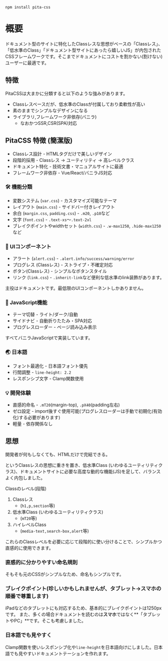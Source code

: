 ```shell
npm install pita-css
```

# 概要
ドキュメント型のサイトに特化したClassレスな思想がベースの「Classレス」、「低水準のClass」「ドキュメント型サイトにあったら嬉しいJS」が内包されたCSSフレームワークです。そこまでドキュメントにコストを割かない(割けない)ユーザーに最適です。

## 特徴
PitaCSSは大まかに分類すると以下のような強みがあります。

* Classレスベースだが、低水準のClassが付属しており柔軟性が高い
* 素のままでシンプルなデザインになる
* ライブラリ,フレームワーク非依存(バニラ)
  * なおかつSSR,CSR(SPA)対応

## PitaCSS 特徴 (簡潔版)

- Classレス設計 - HTMLタグだけで美しいデザイン
- 段階的採用 - Classレス → ユーティリティ → 高レベルクラス
- ドキュメント特化 - 技術文書・マニュアルサイトに最適
- フレームワーク非依存 - Vue/React/バニラJS対応

### 🛠️ 機能分類
- 変数システム (`var.css`) - カスタマイズ可能なテーマ
- レイアウト (`main.css`) - サイドバー付きレイアウト
- 余白 (`margin.css`, `padding.css`) - `.m20`, `.p10`など
- 文字 (`font.css`) - `.text-xs`〜`.text-2xl`
- ブレイクポイントやwidthセット (`width.css`) - `.w-max1250`, `.hide-max1250`など

### 🎨 UIコンポーネント
- アラート (`alert.css`) - `.alert.info/success/warning/error`
- プログレス (Classレス) - ストライプ・不確定対応
- ボタン(Classレス) - シンプルなボタンスタイル
- リンク (`link.css`) - `.inherit-link`など便利な低水準のlink装飾があります。

主役はドキュメントです。最低限のUIコンポーネントしかありません。

### 🔧 JavaScript機能
- テーマ切替 - ライト/ダーク/自動
- サイドナビ - 自動折りたたみ・SPA対応
- プログレスローダー - ページ読み込み表示

すべてバニラJavaScriptで実装しています。

### 🌏 日本語
- フォント最適化 - 日本語フォント優先
- 行間調整 - `line-height: 2.2`
- レスポンシブ文字 - Clamp関数使用

### 💡 開発体験
- 直感的命名 - `.mT20`(margin-top), `.pX40`(padding左右)
- ゼロ設定 - import後すぐ使用可能(プログレスローダーは手動で初期化(有効化)する必要があります)
- 軽量 - 依存関係なし

## 思想

開発者が何もしなくても、HTMLだけで完結できる。

というClassレスの思想に重きを置き、低水準Class (いわゆるユーティリティクラス)、ドキュメントサイトに必要な高度な動的な機能(JS)を足して、バランスよく内包しました。

Classのレベル(段階)
1. Classレス
   * (`h1,p,section`等)
2. 低水準Class (いわゆるユーティリティクラス)
   * (`mT20`等)
3. ハイレベルClass
   * (`media-text,search-box,alert`等)

これらのClassレベルを必要に応じて段階的に使い分けることで、シンプルかつ直感的に使用できます。

### 直感的に分かりやすい命名規則

そもそも元のCSSがシンプルなため、命名もシンプルです。

### ブレイクポイント(珍しいかもしれませんが、タブレット→スマホの順番で尊重します)
iPadなどのタブレットにも対応するため、基本的にブレイクポイントは1250pxです。
また、多くの場合ドキュメントを読むのは**スマホ**ではなく**「タブレットやPC」**です。そこも考慮しました。

### 日本語でも見やすく
Clamp関数を使いレスポンシブ化や`line-height`を日本語向けにしました。日本語でも見やすいドキュメントテーションを作れます。
